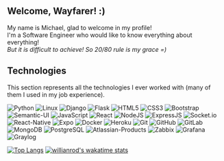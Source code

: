 ## Welcome, Wayfarer! :)
My name is Michael, glad to welcome in my profile!<br/>
I'm a Software Engineer who would like to know everything about everything!<br/>
*But it is difficult to achieve! So 20/80 rule is my grace =)*

## Technologies
This section represents all the technologies I ever worked with (many of them I used in my job experience).

![Python](https://img.shields.io/badge/Python-black?style=flat&logo=Python)
![Linux](https://img.shields.io/badge/Linux-white?style=flat&logo=linux&logoColor=black)
![Django](https://img.shields.io/badge/Django-darkgreen?style=flat&logo=Django)
![Flask](https://img.shields.io/badge/Flask-white?style=flat&logo=Flask&logoColor=black)
![HTML5](https://img.shields.io/badge/HTML5-E34F26?style=flat&logo=HTML5&logoColor=white)
![CSS3](https://img.shields.io/badge/CSS3-blue?style=flat&logo=CSS3)
![Bootstrap](https://img.shields.io/badge/Bootstrap-563D7C?style=flat&logo=bootstrap)
![Semantic-UI](https://img.shields.io/badge/Semantic--UI-white?style=flat&logo=semanticuireact)
![JavaScript](https://img.shields.io/badge/JavaScript-black?style=flat&logo=javascript)
![React](https://img.shields.io/badge/React-black?style=flat&logo=react)
![NodeJS](https://img.shields.io/badge/NodeJS-black?style=flat&logo=Node.js)
![ExpressJS](https://img.shields.io/badge/ExpressJS-black?style=flat&logo=express)
![Socket.io](https://img.shields.io/badge/Socket.io-white?style=flat&logo=socketdotio&logoColor=black)
![React-Native](https://img.shields.io/badge/React--Native-black?style=flat&logo=react)
![Expo](https://img.shields.io/badge/Expo-white?style=flat&logo=expo&logoColor=black)
![Docker](https://img.shields.io/badge/Docker-black?style=flat&logo=Docker)
![Heroku](https://img.shields.io/badge/Heroku-430098?style=flat&logo=Heroku)
![Git](https://img.shields.io/badge/Git-white?style=flat&logo=git)
![GitHub](https://img.shields.io/badge/GitHub-black?style=flat&logo=github)
![GitLab](https://img.shields.io/badge/GitLab-white?style=flat&logo=gitlab)
![MongoDB](https://img.shields.io/badge/MongoDB-black?style=flat&logo=mongodb)
![PostgreSQL](https://img.shields.io/badge/PostgreSQL-white?style=flat&logo=postgresql)
![Atlassian-Products](https://img.shields.io/badge/Attlassian%20Products-blue?style=flat&logo=atlassian)
![Zabbix](https://img.shields.io/badge/Zabbix-black?style=flat&logo=zabbix)
![Grafana](https://img.shields.io/badge/Grafana-black?style=flat&logo=grafana)
![Graylog](https://img.shields.io/badge/Graylog-white?style=flat&logo=graylog)

[![Top Langs](https://github-readme-stats.vercel.app/api/top-langs/?username=mya-engineer)](https://github.com/anuraghazra/github-readme-stats)
[![willianrod's wakatime stats](https://github-readme-stats.vercel.app/api/wakatime?username=mya-engineer)](https://github.com/anuraghazra/github-readme-stats)
